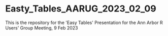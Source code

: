 # Easty_Tables_AARUG_2023_02_09
This is the repository for the 'Easy Tables' Presentation for the Ann Arbor R Users' Group Meeting, 9 Feb 2023
